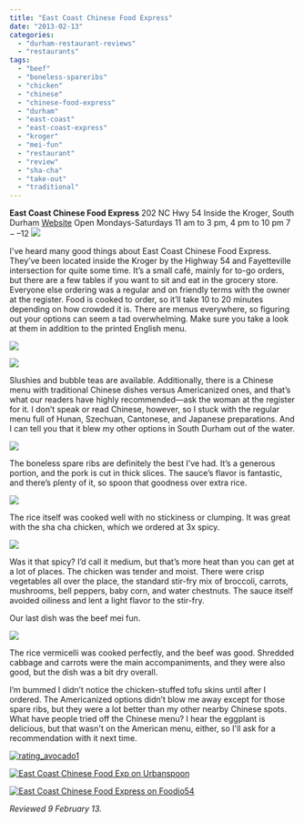 ```yaml
---
title: "East Coast Chinese Food Express"
date: "2013-02-13"
categories: 
  - "durham-restaurant-reviews"
  - "restaurants"
tags: 
  - "beef"
  - "boneless-spareribs"
  - "chicken"
  - "chinese"
  - "chinese-food-express"
  - "durham"
  - "east-coast"
  - "east-coast-express"
  - "kroger"
  - "mei-fun"
  - "restaurant"
  - "review"
  - "sha-cha"
  - "take-out"
  - "traditional"
---
```


**East Coast Chinese Food Express** 202 NC Hwy 54 Inside the Kroger, South Durham [Website](http://www.eastcoastchinesefoodexpress.com/) Open Mondays-Saturdays 11 am to 3 pm, 4 pm to 10 pm $7 -–$12 [![](http://carpedurham.com/wp-content/uploads/2013/02/East-Coast-Express-00.jpg)](http://carpedurham.com/?attachment_id=23094)

I've heard many good things about East Coast Chinese Food Express. They’ve been located inside the Kroger by the Highway 54 and Fayetteville intersection for quite some time. It’s a small café, mainly for to-go orders, but there are a few tables if you want to sit and eat in the grocery store. Everyone else ordering was a regular and on friendly terms with the owner at the register. Food is cooked to order, so it’ll take 10 to 20 minutes depending on how crowded it is. There are menus everywhere, so figuring out your options can seem a tad overwhelming. Make sure you take a look at them in addition to the printed English menu.

[![](http://carpedurham.com/wp-content/uploads/2013/02/East-Coast-Express-02.jpg)](http://carpedurham.com/?attachment_id=23100)

[![](http://carpedurham.com/wp-content/uploads/2013/02/East-Coast-Express-01.jpg)](http://carpedurham.com/?attachment_id=23099)

Slushies and bubble teas are available. Additionally, there is a Chinese menu with traditional Chinese dishes versus Americanized ones, and that’s what our readers have highly recommended—ask the woman at the register for it. I don’t speak or read Chinese, however, so I stuck with the regular menu full of Hunan, Szechuan, Cantonese, and Japanese preparations. And I can tell you that it blew my other options in South Durham out of the water.

[![](http://carpedurham.com/wp-content/uploads/2013/02/East-Coast-Express-03.jpg)](http://carpedurham.com/?attachment_id=23098)

The boneless spare ribs are definitely the best I’ve had. It’s a generous portion, and the pork is cut in thick slices. The sauce’s flavor is fantastic, and there’s plenty of it, so spoon that goodness over extra rice.

[![](http://carpedurham.com/wp-content/uploads/2013/02/East-Coast-Express-04.jpg)](http://carpedurham.com/?attachment_id=23096)

The rice itself was cooked well with no stickiness or clumping. It was great with the sha cha chicken, which we ordered at 3x spicy.

[![](http://carpedurham.com/wp-content/uploads/2013/02/East-Coast-Express-06.jpg)](http://carpedurham.com/?attachment_id=23095)

Was it that spicy? I’d call it medium, but that’s more heat than you can get at a lot of places. The chicken was tender and moist. There were crisp vegetables all over the place, the standard stir-fry mix of broccoli, carrots, mushrooms, bell peppers, baby corn, and water chestnuts. The sauce itself avoided oiliness and lent a light flavor to the stir-fry.

Our last dish was the beef mei fun.

[![](http://carpedurham.com/wp-content/uploads/2013/02/East-Coast-Express-05.jpg)](http://carpedurham.com/?attachment_id=23097)

The rice vermicelli was cooked perfectly, and the beef was good. Shredded cabbage and carrots were the main accompaniments, and they were also good, but the dish was a bit dry overall.

I’m bummed I didn’t notice the chicken-stuffed tofu skins until after I ordered. The Americanized options didn’t blow me away except for those spare ribs, but they were a lot better than my other nearby Chinese spots. What have people tried off the Chinese menu? I hear the eggplant is delicious, but that wasn't on the American menu, either, so I'll ask for a recommendation with it next time.

[![rating_avocado1](http://s3.amazonaws.com/thegourmez-wpmedia/2009/02/rating_avocado1.gif)](http://www.thegourmez.com/2009/02/restaurant-review-nanas-durham/rating_avocado1/)

[![East Coast Chinese Food Exp on Urbanspoon](http://www.urbanspoon.com/b/link/290742/minilink.gif)](http://www.urbanspoon.com/r/25/290742/restaurant/South-Durham/East-Coast-Chinese-Food-Exp-Durham)

[![East Coast Chinese Food Express on Foodio54](http://foodio54.com/images/badge-1-b3043.jpg)](http://foodio54.com/restaurant/Durham-NC/b3043/East-Coast-Chinese-Food-Express)

_Reviewed 9 February 13._
